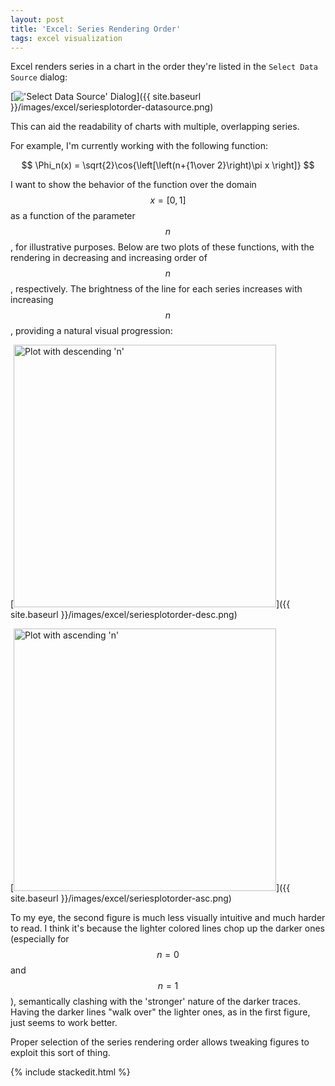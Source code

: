 ```yaml
---
layout: post
title: 'Excel: Series Rendering Order'
tags: excel visualization
---
```


Excel renders series in a chart in the order they're listed in the `Select Data Source` dialog:

[<img src="{{ site.baseurl }}/images/excel/seriesplotorder-datasource.png" alt="'Select Data Source' Dialog"/>]({{ site.baseurl }}/images/excel/seriesplotorder-datasource.png)

This can aid the readability of charts with multiple, overlapping series.

For example, I'm currently working with the following function:

$$
\Phi_n(x) = \sqrt{2}\cos{\left[\left(n+{1\over 2}\right)\pi x \right]}
$$

I want to show the behavior of the function over the domain $$x=[0,1]$$ as a function of the parameter $$n$$, for illustrative purposes. Below are two plots of these functions, with the rendering in decreasing and increasing order of $$n$$, respectively.  The brightness of the line for each series increases with increasing $$n$$, providing a natural visual progression:

[<img src="{{ site.baseurl }}/images/excel/seriesplotorder-desc.png" alt="Plot with descending 'n'" width="420px"/>]({{ site.baseurl }}/images/excel/seriesplotorder-desc.png)

[<img src="{{ site.baseurl }}/images/excel/seriesplotorder-asc.png" alt="Plot with ascending 'n'" width="420px"/>]({{ site.baseurl }}/images/excel/seriesplotorder-asc.png)

To my eye, the second figure is much less visually intuitive and much harder to read.  I think it's because the lighter colored lines chop up the darker ones (especially for $$n=0$$ and $$n=1$$), semantically clashing with the 'stronger' nature of the darker traces.  Having the darker lines "walk over" the lighter ones, as in the first figure, just seems to work better.

Proper selection of the series rendering order allows tweaking figures to exploit this sort of thing.

{% include stackedit.html %}

